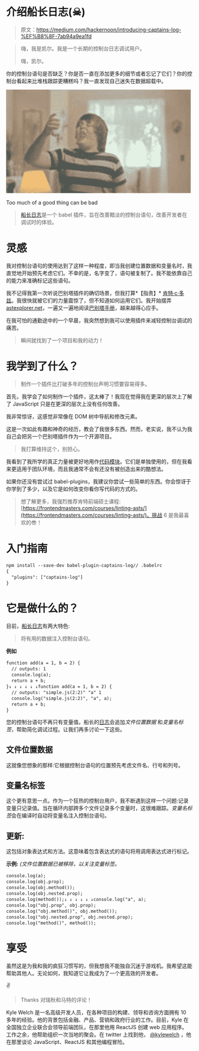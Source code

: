 # 介绍船长日志(☠)️

> 原文：<https://medium.com/hackernoon/introducing-captains-log-%EF%B8%8F-7ab94a9ea1fd>

> 嗨，我是凯尔。我是一个长期的控制台日志调试用户。
> 
> 嗨，凯尔。

你的控制台语句是否缺乏？你是否一直在添加更多的细节或者忘记了它们？你的控制台看起来比堆栈跟踪更糟糕吗？我一直发现自己迷失在数据超载中。

![](img/9fc55b583da596466f38647512c243bb.png)

Too much of a good thing can be bad

> [船长日志](https://github.com/kwelch/babel-plugin-captains-log)是一个 babel 插件，旨在改善黯淡的控制台语句，改善开发者在调试时的体验。

# 灵感

我对控制台语句的使用达到了这样一种程度，即当我创建位置数据和变量名时，我直觉地开始预先考虑它们。不幸的是，名字变了，语句被复制了。我不能依靠自己的能力来准确标记这些语句。

我不记得我第一次听说巴别塔插件的确切场景，但我打算*【指责】* [肯特·c·多兹](https://medium.com/u/db72389e89d8?source=post_page-----7ab94a9ea1fd--------------------------------)。我很快就被它们的力量震惊了，但不知道如何运用它们。我开始摆弄[astexplorer.net](http://astexplorer.net/)，一遍又一遍地阅读[巴别塔手册](https://github.com/thejameskyle/babel-handbook)，越来越得心应手。

在我可怕的通勤途中的一个早晨，我突然想到我可以使用插件来减轻控制台调试的痛苦。

> 瞬间就找到了一个项目和我的动力！

# 我学到了什么？

> 制作一个插件比打破多年的控制台声明习惯要容易得多。

首先，我学会了如何制作一个插件，这太棒了！我现在觉得我在更深的层次上了解了 JavaScript 只是在更深的层次上没有任何改善。

我非常惊讶，这感觉非常像在 DOM 树中导航和修改元素。

这是一次如此有趣和神奇的经历，教会了我很多东西。然而，老实说，我不认为我自己会把另一个巴别塔插件作为一个开源项目。

> 我打算维持这个，别担心。

我看到了我所学的真正力量被更好地用作[代码模块](https://github.com/square/babel-codemod)。它们是单独使用的，但在我看来更适用于团队环境，而且我通常不会有还没有被创造出来的酷想法。

如果你还没有尝试过 babel-plugins，我建议你尝试一些简单的东西。你会惊讶于你学到了多少，以及它是如何改变你看你写代码的方式的。

> 想了解更多，我强烈推荐肯特前端硕士课程:[https://frontendmasters.com/courses/linting-asts/](https://frontendmasters.com/courses/linting-asts/)。挑战 6 是我最喜欢的😎！

# 入门指南

```
npm install --save-dev babel-plugin-captains-log// .babelrc
{
  "plugins": ["captains-log"]
}
```

# 它是做什么的？

目前，[船长日志](https://github.com/kwelch/babel-plugin-captains-log)有两大特色:

> 将有用的数据注入控制台语句。

**例如**

```
function add(a = 1, b = 2) {
  // outputs: 1
  console.log(a); 
  return a + b;
}↓ ↓ ↓ ↓ ↓ ↓function add(a = 1, b = 2) {
  // outputs: "simple.js(2:2)" "a" 1
  console.log("simple.js(2:2)", "a", a); 
  return a + b;
}
```

您的控制台语句不再只有变量值。船长的[日志](https://hackernoon.com/tagged/log)会追加*文件位置数据* 和*变量名标签*，帮助简化调试过程。让我们再多讨论一下这些。

## 文件位置数据

这就像您想象的那样:它根据控制台语句的位置预先考虑文件名、行号和列号。

## 变量名标签

这个更有意思一点。作为一个狂热的控制台用户，我不断遇到这样一个问题:记录变量只记录值。当在循环内部跨多个文件记录多个变量时，这很难跟踪。*变量名标签*会在编译时自动将变量名注入控制台语句。

## **更新:**

这包括对象表达式和方法。这意味着包含表达式的语句将用调用表达式进行标记。

**示例:** *(文件位置数据已被移除，以关注变量标签。*

```
console.log(a);
console.log(obj.prop);
console.log(obj.method());
console.log(obj.nested.prop);
console.log(method());↓ ↓ ↓ ↓ ↓ ↓console.log("a", a);
console.log("obj.prop", obj.prop);
console.log("obj.method()", obj.method());
console.log("obj.nested.prop", obj.nested.prop);
console.log("method()", method());
```

# 享受

虽然这是为我和我的疯狂习惯写的，但我想我不能独自沉迷于游戏机。我希望这能帮助其他人。无论如何，我知道它让我成为了一个更高效的开发者。

✌

> T️hanks 对瑞秋和马特的评论！

Kyle Welch 是一名高级开发人员，在各种项目的构建、领导和咨询方面拥有 10 多年的经验。他的背景包括金融、产品、营销和政府行业的工作。目前，Kyle 在全国独立企业联合会领导前端团队，在那里他用 ReactJS 创建 web 应用程序。工作之余，他帮助组织一次当地的聚会。在 twitter 上找到他， [@kylewelch](https://twitter.com/kylewelch) ，他在那里谈论 JavaScript、ReactJS 和其他编程冒险。